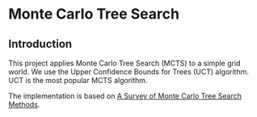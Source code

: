 # Monte Carlo Tree Search

## Introduction
This project applies Monte Carlo Tree Search (MCTS) to a simple grid world. We use the Upper Confidence Bounds for Trees (UCT) algorithm. UCT is the most popular MCTS algorithm.

The implementation is based on [A Survey of Monte Carlo Tree Search Methods](http://mcts.ai/pubs/mcts-survey-master.pdf).

